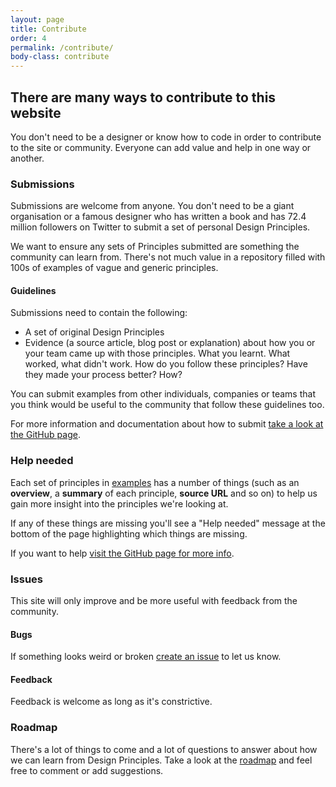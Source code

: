 ```yaml
---
layout: page
title: Contribute
order: 4
permalink: /contribute/
body-class: contribute
---
```

## There are many ways to contribute to this website

You don't need to be a designer or know how to code in order to contribute to the site or community. Everyone can add value and help in one way or another.

### Submissions

Submissions are welcome from anyone. You don't need to be a giant organisation or a famous designer who has written a book and has 72.4 million followers on Twitter to submit a set of personal Design Principles.

We want to ensure any sets of Principles submitted are something the community can learn from. There's not much value in a repository filled with 100s of examples of vague and generic principles.

#### Guidelines

Submissions need to contain the following:

* A set of original Design Principles
* Evidence (a source article, blog post or explanation) about how you or your team came up with those principles. What you learnt. What worked, what didn't work. How do you follow these principles? Have they made your process better? How?

You can submit examples from other individuals, companies or teams that you think would be useful to the community that follow these guidelines too.

For more information and documentation about how to submit [take a look at the GitHub page](https://github.com/benbrignell/principles.design#contributing).

### Help needed

Each set of principles in [examples](/examples) has a number of things (such as an **overview**, a **summary** of each principle, **source URL** and so on) to help us gain more insight into the principles we're looking at.

If any of these things are missing you'll see a "Help needed" message at the bottom of the page highlighting which things are missing.

If you want to help [visit the GitHub page for more info](https://github.com/benbrignell/principles.design#contributing).

### Issues

This site will only improve and be more useful with feedback from the community.

#### Bugs

If something looks weird or broken [create an issue](https://github.com/benbrignell/principles.design/issues) to let us know.

#### Feedback

Feedback is welcome as long as it's constrictive.  

### Roadmap
There's a lot of things to come and a lot of questions to answer about how we can learn from Design Principles. Take a look at the [roadmap](https://github.com/benbrignell/design-principles/issues?q=is%3Aissue+is%3Aopen+label%3Aroadmap) and feel free to comment or add suggestions.
